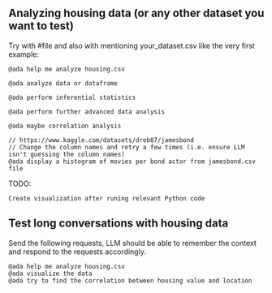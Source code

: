 ## Analyzing housing data (or any other dataset you want to test)

Try with #file and also with mentioning your_dataset.csv like the very first example:

```
@ada help me analyze housing.csv
```

```
@ada analyze data or dataframe
```

```
@ada perform inferential statistics
```

```
@ada perform further advanced data analysis
```

```
@ada maybe correlation analysis
```

```
// https://www.kaggle.com/datasets/dreb87/jamesbond
// Change the column names and retry a few times (i.e. ensure LLM isn't guessing the column names)
@ada display a histogram of movies per bond actor from jamesbond.csv file
```


TODO:
```
Create visualization after runing relevant Python code
```

## Test long conversations with housing data

Send the following requests, LLM should be able to remember the context and respond to the requests accordingly.

```
@ada help me analyze housing.csv
@ada visualize the data
@ada try to find the correlation between housing value and location
```
